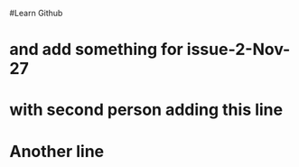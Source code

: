#Learn Github 

# and add something for issue-2-Nov-27
# with second person adding this line

# Another line

